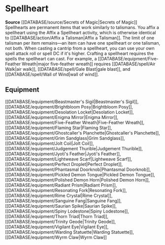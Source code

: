 ﻿---
id: '391'
name: Spellheart
rarity: Common
source: '[[DATABASE/source/Secrets of Magic|Secrets of Magic]]'
trait:
- Spellheart
type: Trait

---
# Spellheart

**Source** [[DATABASE/source/Secrets of Magic|Secrets of Magic]] 
Spellhearts are permanent items that work similarly to talismans. You affix a spellheart using the Affix a Spellheart activity, which is otherwise identical to [[DATABASE/action/Affix a Talisman|Affix a Talisman]]. The limit of one talisman per item remains—an item can have one spellheart or one talisman, not both. When casting a cantrip from a spellheart, you can use your own spell attack roll or spell DC if it's higher. Crafting a spellheart requires the spells the spellheart can cast. For example, a [[DATABASE/equipment/Five-Feather Wreath|major five-feather wreath]] requires [[DATABASE/spell/Air Walk|air walk]], [[DATABASE/spell/Gale Blast|gale blast]], and [[DATABASE/spell/Wall of Wind|wall of wind]].

## Equipment

[[DATABASE/equipment/Beastmaster's Sigil|Beastmaster's Sigil]], [[DATABASE/equipment/Brightbloom Posy|Brightbloom Posy]], [[DATABASE/equipment/Desolation Locket|Desolation Locket]], [[DATABASE/equipment/Enigma Mirror|Enigma Mirror]], [[DATABASE/equipment/Five-Feather Wreath|Five-Feather Wreath]], [[DATABASE/equipment/Flaming Star|Flaming Star]], [[DATABASE/equipment/Ghostcaller's Planchette|Ghostcaller's Planchette]], [[DATABASE/equipment/Grim Sandglass|Grim Sandglass]], [[DATABASE/equipment/Jolt Coil|Jolt Coil]], [[DATABASE/equipment/Judgement Thurible|Judgement Thurible]], [[DATABASE/equipment/Jyoti's Feather|Jyoti's Feather]], [[DATABASE/equipment/Lightweave Scarf|Lightweave Scarf]], [[DATABASE/equipment/Perfect Droplet|Perfect Droplet]], [[DATABASE/equipment/Phantasmal Doorknob|Phantasmal Doorknob]], [[DATABASE/equipment/Pickled Demon Tongue|Pickled Demon Tongue]], [[DATABASE/equipment/Polished Demon Horn|Polished Demon Horn]], [[DATABASE/equipment/Radiant Prism|Radiant Prism]], [[DATABASE/equipment/Resonating Fork|Resonating Fork]], [[DATABASE/equipment/Rime Crystal|Rime Crystal]], [[DATABASE/equipment/Sanguine Fang|Sanguine Fang]], [[DATABASE/equipment/Saurian Spike|Saurian Spike]], [[DATABASE/equipment/Spiny Lodestone|Spiny Lodestone]], [[DATABASE/equipment/Thorn Triad|Thorn Triad]], [[DATABASE/equipment/Trinity Geode|Trinity Geode]], [[DATABASE/equipment/Vigilant Eye|Vigilant Eye]], [[DATABASE/equipment/Warding Statuette|Warding Statuette]], [[DATABASE/equipment/Wyrm Claw|Wyrm Claw]]